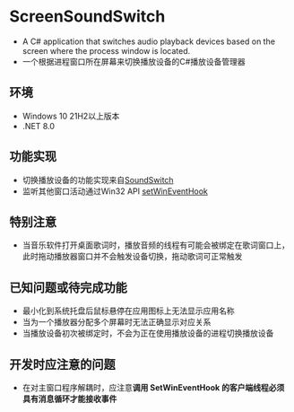 # ScreenSoundSwitch
- A C# application that switches audio playback devices based on the screen where the process window is located.
- 一个根据进程窗口所在屏幕来切换播放设备的C#播放设备管理器
## 环境
- Windows 10 21H2以上版本
- .NET 8.0
## 功能实现
- 切换播放设备的功能实现来自[SoundSwitch](https://github.com/Belphemur/SoundSwitch/tree/dev/SoundSwitch)
- 监听其他窗口活动通过Win32 API [setWinEventHook](https://learn.microsoft.com/zh-cn/windows/win32/api/winuser/nf-winuser-setwineventhook)
## 特别注意
- 当音乐软件打开桌面歌词时，播放音频的线程有可能会被绑定在歌词窗口上，此时拖动播放器窗口并不会触发设备切换，拖动歌词可正常触发
## 已知问题或待完成功能
- 最小化到系统托盘后鼠标悬停在应用图标上无法显示应用名称
- 当为一个播放器分配多个屏幕时无法正确显示对应关系
- 当播放设备初次被绑定时，不会为正在使用播放设备的进程切换播放设备
## 开发时应注意的问题
- 在对主窗口程序解耦时，应注意**调用 SetWinEventHook 的客户端线程必须具有消息循环才能接收事件**
